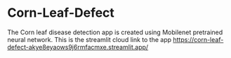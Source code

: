 # Corn-Leaf-Defect
The Corn leaf disease detection app is created using Mobilenet pretrained neural network.
This is the streamlit cloud link to the app
https://corn-leaf-defect-akye8eyaows9j6rmfacmxe.streamlit.app/
